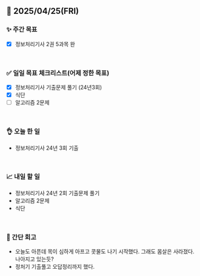 ## 📅 2025/04/25(FRI)


### ✨ 주간 목표

- [x] 정보처리기사 2권 5과목 완

<br/>

### ✅ 일일 목표 체크리스트(어제 정한 목표)

- [x] 정보처리기사 기출문제 풀기 (24년3회)
- [x] 식단
- [ ] 알고리즘 2문제

<br/>

### 👌 오늘 한 일

- 정보처리기사 24년 3회 기출

<br/>

### 📈 내일 할 일

- 정보처리기사 24년 2회 기출문제 풀기
- 알고리즘 2문제
- 식단
  
<br/>

### 💭 간단 회고

- 오늘도 아픈데 목이 심하게 아프고 콧물도 나기 시작했다. 그래도 몸살은 사라졌다. 나아지고 있는듯?
- 정처기 기출풀고 오답정리까지 했다.
